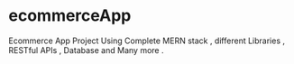 # ecommerceApp
Ecommerce App Project Using Complete MERN stack , different Libraries , RESTful APIs , Database and Many more .
